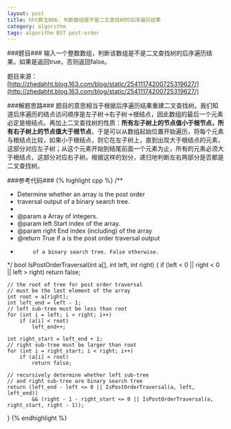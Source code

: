 ```yaml
---
layout: post
title: hht算法006. 判断数组是不是二叉查找树的后序遍历结果
category: algorithm
tags: algorithm BST post-order
---
```


###题目###
输入一个整数数组，判断该数组是不是二叉查找树的后序遍历结果。如果是返回true，否则返回false。

题目来源：[http://zhedahht.blog.163.com/blog/static/25411174200725319627/](http://zhedahht.blog.163.com/blog/static/25411174200725319627/)

###解题思路###
题目的意思相当于根据后序遍历结果重建二叉查找树。我们知道后序遍历的结点访问顺序是左子树->右子树->根结点，因此数组的最后一个元素必定是根结点。再加上二叉查找树的性质：**所有左子树上的节点值小于根节点，所有右子树上的节点值大于根节点**，于是可以从数组起始位置开始遍历，将每个元素与根结点比较，如果小于根结点，则它在左子树上，直到出现大于根结点的元素，这部分对应左子树；从这个元素开始到结尾前面一个元素为止，所有的元素必须大于根结点，这部分对应右子树。根据这样的划分，递归地判断左右两部分是否都是二叉查找树。

###参考代码###
{% highlight cpp %}
/**
 * Determine whether an array is the post order
 * traversal output of a binary search tree.
 *
 * @param a Array of integers.
 * @param left Start index of the array.
 * @param right End index (including) of the array
 * @return True if a is the post order traversal output
 *			of a binary search tree. False otherwise.
 */
bool IsPostOrderTraversal(int a[], int left, int right)
{
	if (left < 0 || right < 0 || left > right)
		return false;

	// the root of tree for post order traversal
	// must be the last element of the array
	int root = a[right];
	int left_end = left - 1;
	// left sub-tree must be less than root
	for (int i = left; i < right; i++)
		if (a[i] < root)
			left_end++;

	int right_start = left_end + 1;
	// right sub-tree must be larger than root
	for (int i = right_start; i < right; i++)
		if (a[i] < root)
			return false;

	// recursively determine whether left sub-tree
	// and right sub-tree are binary search tree
	return (left_end - left <= 0 || IsPostOrderTraversal(a, left, left_end))
			&& (right - 1 - right_start <= 0 || IsPostOrderTraversal(a, right_start, right - 1));
}
{% endhighlight %}

